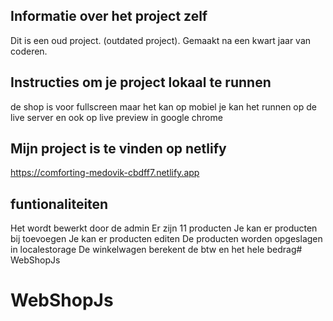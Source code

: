 ## Informatie over het project zelf
Dit is een oud project. (outdated project).
Gemaakt na een kwart jaar van coderen.

##  Instructies om je project lokaal te runnen
de shop is voor fullscreen maar het kan op mobiel
je kan het runnen op de live server en ook op live preview in google chrome

## Mijn project is te vinden op netlify
https://comforting-medovik-cbdff7.netlify.app

## funtionaliteiten
Het wordt bewerkt door de admin
Er zijn 11 producten
Je kan er producten bij toevoegen
Je kan er producten editen
De producten worden opgeslagen in localestorage
De winkelwagen berekent de btw en het hele bedrag# WebShopJs
# WebShopJs
